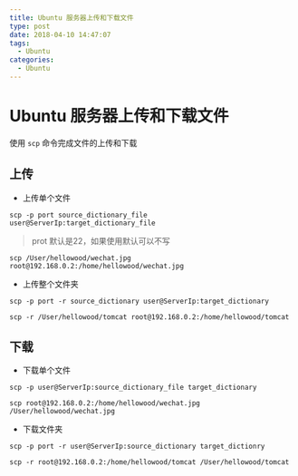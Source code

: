 ```yaml
---
title: Ubuntu 服务器上传和下载文件
type: post
date: 2018-04-10 14:47:07
tags:
  - Ubuntu
categories:
  - Ubuntu
---
```


# Ubuntu 服务器上传和下载文件

使用 `scp` 命令完成文件的上传和下载

## 上传

- 上传单个文件

```
scp -p port source_dictionary_file user@ServerIp:target_dictionary_file
```

> prot 默认是22，如果使用默认可以不写

```
scp /User/hellowood/wechat.jpg root@192.168.0.2:/home/hellowood/wechat.jpg
```

- 上传整个文件夹

```
scp -p port -r source_dictionary user@ServerIp:target_dictionary
```

```
scp -r /User/hellowood/tomcat root@192.168.0.2:/home/hellowood/tomcat
```

## 下载

- 下载单个文件

```
scp -p user@ServerIp:source_dictionary_file target_dictionary
```

```
scp root@192.168.0.2:/home/hellowood/wechat.jpg /User/hellowood/wechat.jpg
```

- 下载文件夹

```
scp -p port -r user@ServerIp:source_dictionary target_dictionry
```

```
scp -r root@192.168.0.2:/home/hellowood/tomcat /User/hellowood/tomcat
```
